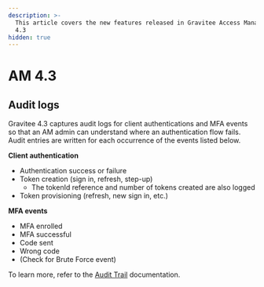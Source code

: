 ```yaml
---
description: >-
  This article covers the new features released in Gravitee Access Management
  4.3
hidden: true
---
```


# AM 4.3

## Audit logs

Gravitee 4.3 captures audit logs for client authentications and MFA events so that an AM admin can understand where an authentication flow fails. Audit entries are written for each occurrence of the events listed below.

**Client authentication**

* Authentication success or failure
* Token creation (sign in, refresh, step-up)
  * The tokenId reference and number of tokens created are also logged
* Token provisioning (refresh, new sign in, etc.)

**MFA events**

* MFA enrolled
* MFA successful
* Code sent
* Wrong code
* (Check for Brute Force event)

To learn more, refer to the [Audit Trail](../../guides/audit-trail.md) documentation.
